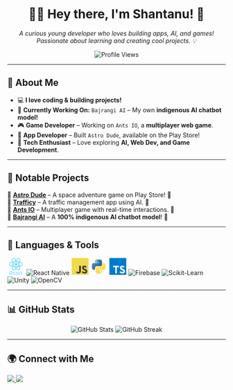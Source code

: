 <h1 align="center">👨‍💻 Hey there, I'm Shantanu! 🚀</h1>

<p align="center">
  <i>A curious young developer who loves building apps, AI, and games! Passionate about learning and creating cool projects. 💡</i>
</p>

<p align="center">
  <img src="https://komarev.com/ghpvc/?username=programmer-develops&label=Profile%20views&color=0e75b6&style=flat" alt="Profile Views" />
</p>

---

## 🚀 About Me  
- 💻 **I love coding & building projects!**  
- 🧠 **Currently Working On:** `Bajrangi AI` – My own **indigenous AI chatbot model!**  
- 🎮 **Game Developer** – Working on `Ants IO`, a **multiplayer web game**.  
- 📱 **App Developer** – Built `Astro Dude`, available on the Play Store!  
- 🚀 **Tech Enthusiast** – Love exploring **AI, Web Dev, and Game Development**.  

---

## 🌟 Notable Projects  
📌 **[Astro Dude](https://github.com/Programmer-Develops/astro-dude)** – A space adventure game on Play Store! 🚀  
📌 **[Trafficy](https://github.com/Programmer-Develops/trafficy)** – A traffic management app using AI. 🚦  
📌 **[Ants IO](https://github.com/Programmer-Develops/ants-io)** – Multiplayer game with real-time interactions. 🐜  
📌 **[Bajrangi AI](https://github.com/Programmer-Develops/bajrangi-ai)** – A **100% indigenous AI chatbot model**! 🤖  

---

## 🔧 Languages & Tools  

<p align="left">
  <img src="https://raw.githubusercontent.com/devicons/devicon/master/icons/react/react-original-wordmark.svg" alt="React" width="40" height="40"/>
  <img src="https://reactnative.dev/img/header_logo.svg" alt="React Native" width="40" height="40"/>
  <img src="https://raw.githubusercontent.com/devicons/devicon/master/icons/javascript/javascript-original.svg" alt="JavaScript" width="40" height="40"/>
  <img src="https://raw.githubusercontent.com/devicons/devicon/master/icons/python/python-original.svg" alt="Python" width="40" height="40"/>
  <img src="https://raw.githubusercontent.com/devicons/devicon/master/icons/typescript/typescript-original.svg" alt="TypeScript" width="40" height="40"/>
  <img src="https://www.vectorlogo.zone/logos/firebase/firebase-icon.svg" alt="Firebase" width="40" height="40"/>
  <img src="https://upload.wikimedia.org/wikipedia/commons/0/05/Scikit_learn_logo_small.svg" alt="Scikit-Learn" width="40" height="40"/>
  <img src="https://www.vectorlogo.zone/logos/unity3d/unity3d-icon.svg" alt="Unity" width="40" height="40"/>
  <img src="https://www.vectorlogo.zone/logos/opencv/opencv-icon.svg" alt="OpenCV" width="40" height="40"/>
</p>

---

## 📊 GitHub Stats  

<p align="center">
  <img src="https://github-readme-stats.vercel.app/api?username=programmer-develops&show_icons=true&theme=radical" width="48%" alt="GitHub Stats"/>
  <img src="https://github-readme-streak-stats.herokuapp.com/?user=programmer-develops&theme=radical" width="48%" alt="GitHub Streak"/>
</p>

---

## 🌍 Connect with Me  

<p align="left">
  <a href="https://www.youtube.com/channel/uc731wgcuhlwfpmqgg1h5pla" target="blank">
    <img src="https://img.shields.io/badge/YouTube-FF0000?style=for-the-badge&logo=youtube&logoColor=white"/>
  </a>
  <a href="https://discord.gg/Jzk2QEVpDn" target="blank">
    <img src="https://img.shields.io/badge/Discord-7289DA?style=for-the-badge&logo=discord&logoColor=white"/>
  </a>
</p>
